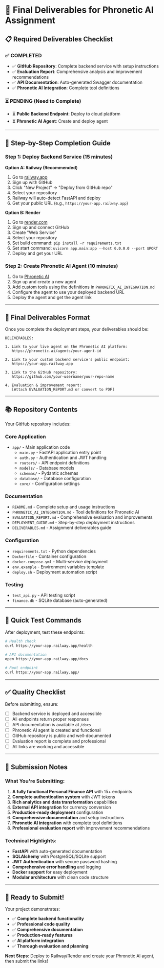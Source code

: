 # 🎯 Final Deliverables for Phronetic AI Assignment

## 📋 **Required Deliverables Checklist**

### ✅ **COMPLETED**
- ✅ **GitHub Repository**: Complete backend service with setup instructions
- ✅ **Evaluation Report**: Comprehensive analysis and improvement recommendations
- ✅ **API Documentation**: Auto-generated Swagger documentation
- ✅ **Phronetic AI Integration**: Complete tool definitions

### ⏳ **PENDING (Need to Complete)**
- ⏳ **Public Backend Endpoint**: Deploy to cloud platform
- ⏳ **Phronetic AI Agent**: Create and deploy agent

---

## 🚀 **Step-by-Step Completion Guide**

### **Step 1: Deploy Backend Service (15 minutes)**

**Option A: Railway (Recommended)**
1. Go to [railway.app](https://railway.app)
2. Sign up with GitHub
3. Click "New Project" → "Deploy from GitHub repo"
4. Select your repository
5. Railway will auto-detect FastAPI and deploy
6. Get your public URL (e.g., `https://your-app.railway.app`)

**Option B: Render**
1. Go to [render.com](https://render.com)
2. Sign up and connect GitHub
3. Create "Web Service"
4. Select your repository
5. Set build command: `pip install -r requirements.txt`
6. Set start command: `uvicorn app.main:app --host 0.0.0.0 --port $PORT`
7. Deploy and get your URL

### **Step 2: Create Phronetic AI Agent (10 minutes)**

1. Go to [Phronetic AI](https://phronetic.ai)
2. Sign up and create a new agent
3. Add custom tools using the definitions in `PHRONETIC_AI_INTEGRATION.md`
4. Configure the agent to use your deployed backend URL
5. Deploy the agent and get the agent link

---

## 📝 **Final Deliverables Format**

Once you complete the deployment steps, your deliverables should be:

```
DELIVERABLES:

1. Link to your live agent on the Phronetic AI platform:
   https://phronetic.ai/agents/your-agent-id

2. Link to your custom backend service's public endpoint:
   https://your-app.railway.app

3. Link to the GitHub repository:
   https://github.com/your-username/your-repo-name

4. Evaluation & improvement report:
   [Attach EVALUATION_REPORT.md or convert to PDF]
```

---

## 📚 **Repository Contents**

Your GitHub repository includes:

### **Core Application**
- `app/` - Main application code
  - `main.py` - FastAPI application entry point
  - `auth.py` - Authentication and JWT handling
  - `routers/` - API endpoint definitions
  - `models/` - Database models
  - `schemas/` - Pydantic schemas
  - `database/` - Database configuration
  - `core/` - Configuration settings

### **Documentation**
- `README.md` - Complete setup and usage instructions
- `PHRONETIC_AI_INTEGRATION.md` - Tool definitions for Phronetic AI
- `EVALUATION_REPORT.md` - Comprehensive evaluation and improvements
- `DEPLOYMENT_GUIDE.md` - Step-by-step deployment instructions
- `DELIVERABLES.md` - Assignment deliverables guide

### **Configuration**
- `requirements.txt` - Python dependencies
- `Dockerfile` - Container configuration
- `docker-compose.yml` - Multi-service deployment
- `env.example` - Environment variables template
- `deploy.sh` - Deployment automation script

### **Testing**
- `test_api.py` - API testing script
- `finance.db` - SQLite database (auto-generated)

---

## 🔗 **Quick Test Commands**

After deployment, test these endpoints:

```bash
# Health check
curl https://your-app.railway.app/health

# API documentation
open https://your-app.railway.app/docs

# Root endpoint
curl https://your-app.railway.app/
```

---

## ✅ **Quality Checklist**

Before submitting, ensure:

- [ ] Backend service is deployed and accessible
- [ ] All endpoints return proper responses
- [ ] API documentation is available at `/docs`
- [ ] Phronetic AI agent is created and functional
- [ ] GitHub repository is public and well-documented
- [ ] Evaluation report is complete and professional
- [ ] All links are working and accessible

---

## 🎯 **Submission Notes**

### **What You're Submitting:**
1. **A fully functional Personal Finance API** with 15+ endpoints
2. **Complete authentication system** with JWT tokens
3. **Rich analytics and data transformation** capabilities
4. **External API integration** for currency conversion
5. **Production-ready deployment** configuration
6. **Comprehensive documentation** and setup instructions
7. **Phronetic AI integration** with complete tool definitions
8. **Professional evaluation report** with improvement recommendations

### **Technical Highlights:**
- **FastAPI** with auto-generated documentation
- **SQLAlchemy** with PostgreSQL/SQLite support
- **JWT Authentication** with secure password hashing
- **Comprehensive error handling** and logging
- **Docker support** for easy deployment
- **Modular architecture** with clean code structure

---

## 🚀 **Ready to Submit!**

Your project demonstrates:
- ✅ **Complete backend functionality**
- ✅ **Professional code quality**
- ✅ **Comprehensive documentation**
- ✅ **Production-ready features**
- ✅ **AI platform integration**
- ✅ **Thorough evaluation and planning**

**Next Steps**: Deploy to Railway/Render and create your Phronetic AI agent, then submit the links! 
